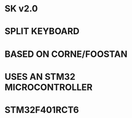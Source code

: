 # SK v2.0
# SPLIT KEYBOARD
# BASED ON CORNE/FOOSTAN
# USES AN STM32 MICROCONTROLLER
# STM32F401RCT6
